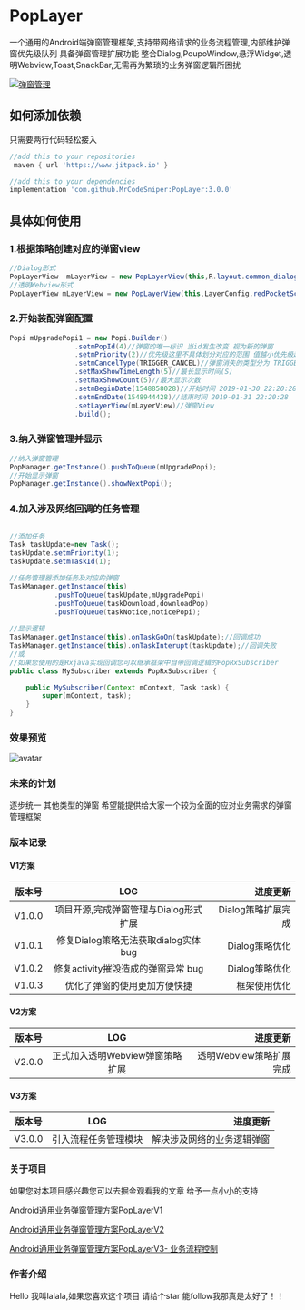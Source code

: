 # PopLayer
一个通用的Android端弹窗管理框架,支持带网络请求的业务流程管理,内部维护弹窗优先级队列 具备弹窗管理扩展功能 整合Dialog,PoupoWindow,悬浮Widget,透明Webview,Toast,SnackBar,无需再为繁琐的业务弹窗逻辑所困扰

 <a href="http://www.apache.org/licenses/LICENSE-2.0">
    <img src="http://img.shields.io/badge/PopLayer-v3.0.0-blue.svg?style=flat-square" alt="弹窗管理" />
  </a>
 
## 如何添加依赖

只需要两行代码轻松接入

```groovy
//add this to your repositories
 maven { url 'https://www.jitpack.io' }

//add this to your dependencies
implementation 'com.github.MrCodeSniper:PopLayer:3.0.0'
```

## 具体如何使用


### 1.根据策略创建对应的弹窗view

```java
//Dialog形式
PopLayerView  mLayerView = new PopLayerView(this,R.layout.common_dialog_upgrade_app);
//透明Webview形式
PopLayerView mLayerView = new PopLayerView(this,LayerConfig.redPocketScheme);
```

### 2.开始装配弹窗配置

```java
Popi mUpgradePopi1 = new Popi.Builder()
                .setmPopId(4)//弹窗的唯一标识 当id发生改变 视为新的弹窗
                .setmPriority(2)//优先级这里不具体划分对应的范围 值越小优先级越高
                .setmCancelType(TRIGGER_CANCEL)//弹窗消失的类型分为 TRIGGER_CANCEL(触摸消失) COUNTDOWN_CANCEL (延时消失)
                .setMaxShowTimeLength(5)//最长显示时间(S)
                .setMaxShowCount(5)//最大显示次数
                .setmBeginDate(1548858028)//开始时间 2019-01-30 22:20:28
                .setmEndDate(1548944428)//结束时间 2019-01-31 22:20:28
                .setLayerView(mLayerView)//弹窗View
                .build();
```

### 3.纳入弹窗管理并显示

```java
//纳入弹窗管理
PopManager.getInstance().pushToQueue(mUpgradePopi);
//开始显示弹窗
PopManager.getInstance().showNextPopi();
```

### 4.加入涉及网络回调的任务管理

```java

//添加任务 
Task taskUpdate=new Task();
taskUpdate.setmPriority(1);
taskUpdate.setmTaskId(1);

//任务管理器添加任务及对应的弹窗
TaskManager.getInstance(this)
           .pushToQueue(taskUpdate,mUpgradePopi)
           .pushToQueue(taskDownload,downloadPop)
           .pushToQueue(taskNotice,noticePopi);
           
//显示逻辑
TaskManager.getInstance(this).onTaskGoOn(taskUpdate);//回调成功
TaskManager.getInstance(this).onTaskInterupt(taskUpdate);//回调失败
//或
//如果您使用的是Rxjava实现回调您可以继承框架中自带回调逻辑的PopRxSubscriber
public class MySubscriber extends PopRxSubscriber {

    public MySubscriber(Context mContext, Task task) {
        super(mContext, task);
    }
}

```

### 效果预览

![avatar](https://user-gold-cdn.xitu.io/2019/1/31/1689fff4be066237?imageslim)

### 未来的计划

逐步统一 其他类型的弹窗 希望能提供给大家一个较为全面的应对业务需求的弹窗管理框架

### 版本记录


#### V1方案

版本号|LOG|进度更新
--|:--:|--:
V1.0.0|项目开源,完成弹窗管理与Dialog形式扩展|Dialog策略扩展完成
V1.0.1|修复Dialog策略无法获取dialog实体bug|Dialog策略优化
V1.0.2|修复activity摧毁造成的弹窗异常 bug|Dialog策略优化
V1.0.3|优化了弹窗的使用更加方便快捷|框架使用优化

#### V2方案

版本号|LOG|进度更新
--|:--:|--:
V2.0.0|正式加入透明Webview弹窗策略扩展|透明Webview策略扩展完成

#### V3方案

版本号|LOG|进度更新
--|:--:|--:
V3.0.0|引入流程任务管理模块|解决涉及网络的业务逻辑弹窗

### 关于项目

如果您对本项目感兴趣您可以去掘金观看我的文章 给予一点小小的支持

[Android通用业务弹窗管理方案PopLayerV1](https://juejin.im/post/5c51da126fb9a04a006f6da0)

[Android通用业务弹窗管理方案PopLayerV2](https://juejin.im/post/5c56acb851882562eb50d564)

[Android通用业务弹窗管理方案PopLayerV3- 业务流程控制](https://juejin.im/post/5c961f585188252da05f4b08)
### 作者介绍

Hello 我叫lalala,如果您喜欢这个项目 请给个star 能follow我那真是太好了！！
